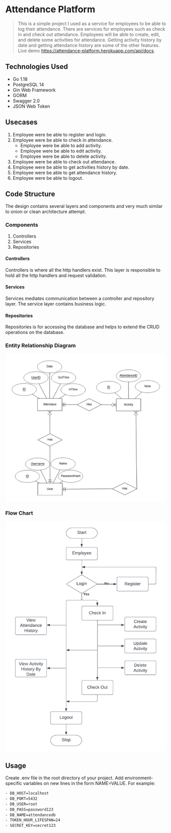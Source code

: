 # Attendance Platform
> This is a simple project I used as a service for employees to be able to log their attendance. There are services for employees such as check in and check out attendance. Employees will be able to create, edit, and delete some activities for attendance. Getting activity history by date and getting attendance history are some of the other features. Live demo https://attendance-platform.herokuapp.com/api/docs.

## Technologies Used
- Go 1.18
- PostgreSQL 14
- Gin Web Framework
- GORM
- Swagger 2.0
- JSON Web Token

## Usecases
1. Employee were be able to register and login.
2. Employee were be able to check in attendance.
    - Employee were be able to add activity.
    - Employee were be able to edit activity.
    - Employee were be able to delete activity.
3. Employee were be able to check out attendance.
4. Employee were be able to get activities history by date.
5. Employee were be able to get attendance history.
6. Employee were be able to logout.

## Code Structure
The design contains several layers and components and very much similar to onion or clean architecture attempt.

### Components
1. Controllers
2. Services
3. Repositories

#### Controllers
Controllers is where all the http handlers exist. This layer is responsible to hold all the http handlers and request validation.

#### Services
Services mediates communication between a controller and repository layer. The service layer contains business logic.

#### Repositories
Repositories is for accessing the database and helps to extend the CRUD operations on the database.

### Entity Relationship Diagram
![alt text](https://github.com/muhammadarash1997/attendance-platform/blob/master/ERD.png?raw=true)

### Flow Chart
![alt text](https://github.com/muhammadarash1997/attendance-platform/blob/master/FLOWCHART.png?raw=true)

## Usage
Create .env file in the root directory of your project. Add environment-specific variables on new lines in the form NAME=VALUE. For example:

```bash
- DB_HOST=localhost
- DB_PORT=5432
- DB_USER=root
- DB_PASS=password123
- DB_NAME=attendancedb
- TOKEN_HOUR_LIFESPAN=24
- SECRET_KEY=secret123
```
